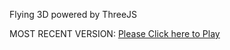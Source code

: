 Flying 3D powered by ThreeJS

MOST RECENT VERSION: [Please Click here to Play](https://rawcdn.githack.com/alperenbutun/Flying-3d/f3ca25f/index.html)
